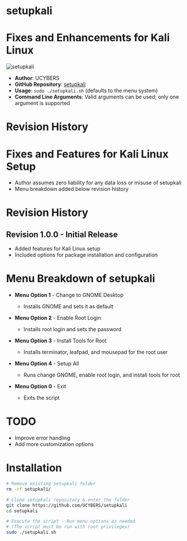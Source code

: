 # setupkali


# Fixes and Enhancements for Kali Linux
![setupkali](https://github.com/user-attachments/assets/1e438a29-1217-46c9-8278-bcc7e8d55a4a)


- **Author**: UCYBERS
- **GitHub Repository**: [setupkali](https://github.com/UCYBERS/setupkali)
- **Usage**: `sudo ./setupkali.sh` (defaults to the menu system)
- **Command Line Arguments**: Valid arguments can be used; only one argument is supported
# Revision History

# Fixes and Features for Kali Linux Setup
- Author assumes zero liability for any data loss or misuse of setupkali
- Menu breakdown added below revision history

# Revision History

## Revision 1.0.0 - Initial Release
- Added features for Kali Linux setup
- Included options for package installation and configuration

# Menu Breakdown of setupkali

- **Menu Option 1** - Change to GNOME Desktop
  - Installs GNOME and sets it as default

- **Menu Option 2** - Enable Root Login
  - Installs root login and sets the password

- **Menu Option 3** - Install Tools for Root
  - Installs terminator, leafpad, and mousepad for the root user

- **Menu Option 4** - Setup All
  - Runs change GNOME, enable root login, and install tools for root

- **Menu Option 0** - Exit
  - Exits the script

# TODO
- Improve error handling
- Add more customization options

# Installation
```bash
# Remove existing setupkali folder
rm -rf setupkali/

# Clone setupkali repository & enter the folder
git clone https://github.com/UCYBERS/setupkali
cd setupkali

# Execute the script - Run menu options as needed
# (The script must be run with root privileges)
sudo ./setupkali.sh


